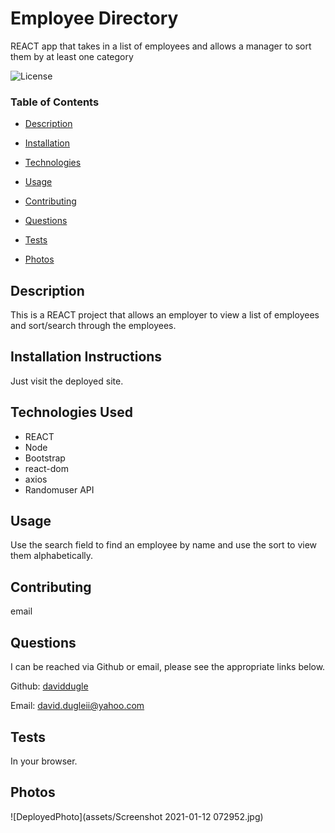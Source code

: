 # Employee Directory


REACT app that takes in a list of employees and allows a manager to sort them by at least one category








![License](https://img.shields.io/badge/license-MIT%20License-green)









### Table of Contents


* [Description](#Description)

* [Installation](#Installation)

* [Technologies](#Technologies)

* [Usage](##Usage)

* [Contributing](#Contributing)

* [Questions](#Questions)

* [Tests](#Tests)

* [Photos](#Photos)















## Description

This is a REACT project that allows an employer to view a list of employees and sort/search through the employees.





## Installation Instructions

Just visit the deployed site.




## Technologies Used

* REACT
* Node
* Bootstrap
* react-dom
* axios
* Randomuser API




## Usage

Use the search field to find an employee by name and use the sort to view them alphabetically.







## Contributing

email





## Questions

I can be reached via Github or email, please see the appropriate links below.

Github:
<a href='https://github.com/daviddugle' target='_blank'>daviddugle</a>

Email:
<a href='mailto:david.dugleii@yahoo.com'>david.dugleii@yahoo.com</a>





## Tests

In your browser.



## Photos

![DeployedPhoto](assets/Screenshot 2021-01-12 072952.jpg)







